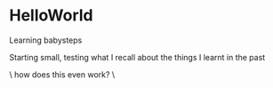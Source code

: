 # HelloWorld
Learning babysteps

Starting small, testing what I recall about the things I learnt in the past

\\ how does this even work? \\
